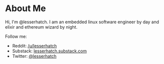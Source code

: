 # About Me

Hi, I'm @lesserhatch. I am an embedded linux software engineer by day and elixir and ethereum wizard by night.

Follow me:
- Reddit: [/u/lesserhatch](//reddit.com/u/lesserhatch)
- Substack: [lesserhatch.substack.com](//lesserhatch.substack.com)
- Twitter: [@lesserhatch](//twitter.com/lesserhatch) 

<!---
lesserhatch/lesserhatch is a ✨ special ✨ repository because its `README.md` (this file) appears on your GitHub profile.
You can click the Preview link to take a look at your changes.
--->
